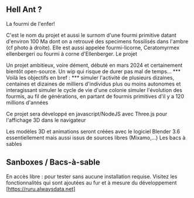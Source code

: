 ## Hell Ant ?

La fourmi de l'enfer!

C'est le nom du projet et aussi le surnom d'une fourmi primitive datant d'environ 100 Ma dont on a retrouvé des specimens fossilisés dans l'ambre (cf photo à droite). Elle est aussi appelée fourmi-licorne, Ceratomyrmex ellenbergeri ou fourmi à corne d'Ellenberger.
Le projet

Un projet ambitieux, voire dément, débuté en mars 2024 et certainement bientôt open-source. Un wip qui risque de durer pas mal de temps...
*** Voilà les objectifs en bref : ***
    simuler l'activité de plusieurs dizaines, centaines et dizaines de milliers d'individus plus ou moins autonomes et interagissant
    simuler le cycle de vie d'une colonie
    simuler l'évolution des fourmis, au fil de générations, en partant de fourmis primitives d'il y a 120 millions d'années

Ce projet sera développé en javascript/NodeJS avec Three.js pour l'affichage 3D dans le navigateur

Les modèles 3D et animations seront créées avec le logiciel Blender 3.6 essentiellement mais aussi issus de sources libres (Mixamo,...)
Les bacs à sables

## Sanboxes / Bacs-à-sable
En accès libre : pour tester sans aucune installation requise. Visitez les fonctionnalités qui sont ajoutées au fur et à mesure du développement
[https://ruru.alwaysdata.net]

## 